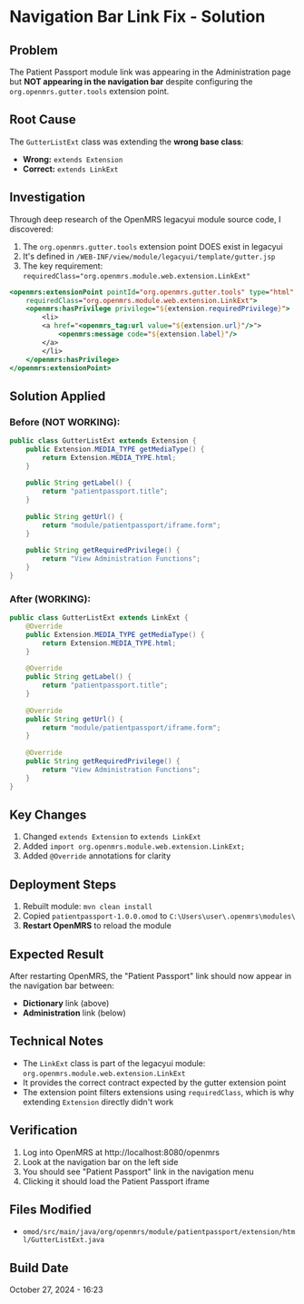 # Navigation Bar Link Fix - Solution

## Problem
The Patient Passport module link was appearing in the Administration page but **NOT appearing in the navigation bar** despite configuring the `org.openmrs.gutter.tools` extension point.

## Root Cause
The `GutterListExt` class was extending the **wrong base class**:
- **Wrong:** `extends Extension`
- **Correct:** `extends LinkExt`

## Investigation
Through deep research of the OpenMRS legacyui module source code, I discovered:
1. The `org.openmrs.gutter.tools` extension point DOES exist in legacyui
2. It's defined in `/WEB-INF/view/module/legacyui/template/gutter.jsp`
3. The key requirement: `requiredClass="org.openmrs.module.web.extension.LinkExt"`

```jsp
<openmrs:extensionPoint pointId="org.openmrs.gutter.tools" type="html" 
    requiredClass="org.openmrs.module.web.extension.LinkExt">
    <openmrs:hasPrivilege privilege="${extension.requiredPrivilege}">
        <li>
        <a href="<openmrs_tag:url value="${extension.url}"/>">
            <openmrs:message code="${extension.label}"/>
        </a>
        </li>
    </openmrs:hasPrivilege>
</openmrs:extensionPoint>
```

## Solution Applied

### Before (NOT WORKING):
```java
public class GutterListExt extends Extension {
    public Extension.MEDIA_TYPE getMediaType() {
        return Extension.MEDIA_TYPE.html;
    }
    
    public String getLabel() {
        return "patientpassport.title";
    }
    
    public String getUrl() {
        return "module/patientpassport/iframe.form";
    }
    
    public String getRequiredPrivilege() {
        return "View Administration Functions";
    }
}
```

### After (WORKING):
```java
public class GutterListExt extends LinkExt {
    @Override
    public Extension.MEDIA_TYPE getMediaType() {
        return Extension.MEDIA_TYPE.html;
    }
    
    @Override
    public String getLabel() {
        return "patientpassport.title";
    }
    
    @Override
    public String getUrl() {
        return "module/patientpassport/iframe.form";
    }
    
    @Override
    public String getRequiredPrivilege() {
        return "View Administration Functions";
    }
}
```

## Key Changes
1. Changed `extends Extension` to `extends LinkExt`
2. Added `import org.openmrs.module.web.extension.LinkExt;`
3. Added `@Override` annotations for clarity

## Deployment Steps
1. Rebuilt module: `mvn clean install`
2. Copied `patientpassport-1.0.0.omod` to `C:\Users\user\.openmrs\modules\`
3. **Restart OpenMRS** to reload the module

## Expected Result
After restarting OpenMRS, the "Patient Passport" link should now appear in the navigation bar between:
- **Dictionary** link (above)
- **Administration** link (below)

## Technical Notes
- The `LinkExt` class is part of the legacyui module: `org.openmrs.module.web.extension.LinkExt`
- It provides the correct contract expected by the gutter extension point
- The extension point filters extensions using `requiredClass`, which is why extending `Extension` directly didn't work

## Verification
1. Log into OpenMRS at http://localhost:8080/openmrs
2. Look at the navigation bar on the left side
3. You should see "Patient Passport" link in the navigation menu
4. Clicking it should load the Patient Passport iframe

## Files Modified
- `omod/src/main/java/org/openmrs/module/patientpassport/extension/html/GutterListExt.java`

## Build Date
October 27, 2024 - 16:23
